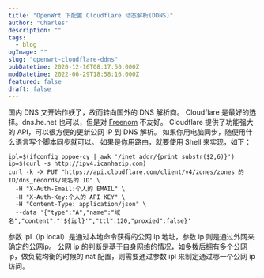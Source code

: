 ```yaml
---
title: "OpenWrt 下配置 Cloudflare 动态解析(DDNS)"
author: "Charles"
description: ""
tags:
  - blog
ogImage: ""
slug: "openwrt-cloudflare-ddns"
pubDatetime: 2020-12-16T08:17:50.000Z
modDatetime: 2022-06-29T18:58:16.000Z
featured: false
draft: false
---
```


国内 DNS 又开始作妖了，故而转向国外的 DNS 解析商。
Cloudflare 是最好的选择。dns.he.net 也可以，但是对 [Freenom](https://www.freenom.com/zh/index.html?lang=zh) 不友好。
Cloudflare 提供了功能强大的 API，可以很方便的更新公网 IP 到 DNS 解析。
如果你用电脑同步，随便用什么语言写个脚本同步就可以。
如果是你用路由，就要使用 Shell 来实现，如下：

```shell
ipl=$(ifconfig pppoe-cy | awk '/inet addr/{print substr($2,6)}')
ip=$(curl -s http://ipv4.icanhazip.com)
curl -k -X PUT "https://api.cloudflare.com/client/v4/zones/zones 的 ID/dns_records/域名的 ID" \
  -H "X-Auth-Email:个人的 EMAIL" \
  -H "X-Auth-Key:个人的 API KEY" \
  -H "Content-Type: application/json" \
  --data '{"type":"A","name":"域名","content":"'${ipl}'","ttl":120,"proxied":false}'
```

参数 ipl（ip local）是通过本地命令获得的公网 ip 地址，参数 ip 则是通过外网来确定的公网ip。
公网 ip 的判断是基于自身网络的情况，如多拨后拥有多个公网 ip，做负载均衡的时候的 nat 配置，则需要通过参数 ipl 来制定通过哪一个公网 ip 访问。
[
](https://www.jianshu.com/p/d5e7fae239e2)
